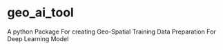 # geo_ai_tool
A python Package For creating Geo-Spatial Training Data Preparation For Deep Learning Model
